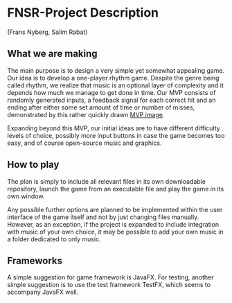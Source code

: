 # FNSR-Project Description
(Frans Nyberg, Salim Rabat)

## What we are making

The main purpose is to design a very simple yet somewhat appealing game. Our idea is to develop a one-player rhythm game. Despite the genre being called rhythm, we realize that music is an optional layer of complexity and it depends how much we manage to get done in time. Our MVP consists of randomly generated inputs, a feedback signal for each correct hit and an ending after either some set amount of time or number of misses, demonstrated by this rather quickly drawn [MVP image](https://github.com/salimrabat/FNSR-Project/wiki/Timing-Game-MVP).

Expanding beyond this MVP, our initial ideas are to have different difficulty levels of choice, possibly more input buttons in case the game becomes too easy, and of course open-source music and graphics.

## How to play

The plan is simply to include all relevant files in its own downloadable repository, launch the game from an executable file and play the game in its own window.

Any possible further options are planned to be implemented within the user interface of the game itself and not by just changing files manually. However, as an exception, if the project is expanded to include integration with music of your own choice, it may be possible to add your own music in a folder dedicated to only music.

## Frameworks

A simple suggestion for game framework is JavaFX. For testing, another simple suggestion is to use the test framework TestFX, which seems to accompany JavaFX well.

